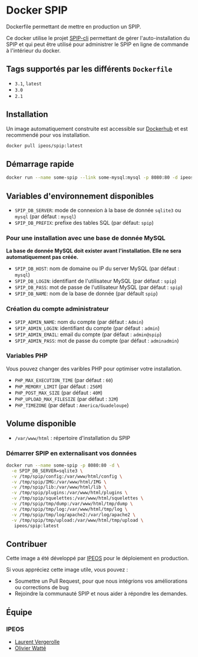 # Docker SPIP

Dockerfile permettant de mettre en production un SPIP.

Ce docker utilise le projet [SPIP-cli](https://contrib.spip.net/SPIP-Cli)
permettant de gérer l'auto-installation du SPIP et qui peut être utilisé pour
administrer le SPIP en ligne de commande à l'intérieur du docker.

## Tags supportés par les différents `Dockerfile`

- `3.1`, `latest`
- `3.0`
- `2.1`

## Installation

Un image automatiquement construite est accessible sur
[Dockerhub](https://hub.docker.com/r/ipeos/spip/) et est recommendé pour vos
installation.

```bash
docker pull ipeos/spip:latest
```

## Démarrage rapide

```bash
docker run --name some-spip --link some-mysql:mysql -p 8080:80 -d ipeos/spip
```

## Variables d'environnement disponibles

- `SPIP_DB_SERVER`: mode de connexion à la base de donnée `sqlite3` ou `mysql` (par défaut : `mysql`)
- `SPIP_DB_PREFIX`: prefixe des tables SQL (par défaut: `spip`)

### Pour une installation avec une base de donnée MySQL

**La base de donnée MySQL doit exister avant l'installation.
Elle ne sera automatiquement pas créée.**

- `SPIP_DB_HOST`: nom de domaine ou IP du server MySQL (par défaut : `mysql`)
- `SPIP_DB_LOGIN`: identifiant de l'utilisateur MySQL (par défaut : `spip`)
- `SPIP_DB_PASS`: mot de passe de l'utilisateur MySQL (par défaut : `spip`)
- `SPIP_DB_NAME`: nom de la base de donnée (par défault `spip`)

### Création du compte administrateur

- `SPIP_ADMIN_NAME`: nom du compte (par défaut : `Admin`)
- `SPIP_ADMIN_LOGIN`: identifiant du compte (par défaut : `admin`)
- `SPIP_ADMIN_EMAIL`: email du compte (par défaut : `admin@spip`)
- `SPIP_ADMIN_PASS`: mot de passe du compte (par défaut : `adminadmin`)

### Variables PHP

Vous pouvez changer des varibles PHP pour optimiser votre installation.

- `PHP_MAX_EXECUTION_TIME` (par défaut : `60`)
- `PHP_MEMORY_LIMIT` (par défaut : `256M`)
- `PHP_POST_MAX_SIZE` (par défaut : `40M`)
- `PHP_UPLOAD_MAX_FILESIZE` (par défaut : `32M`)
- `PHP_TIMEZONE` (par défaut : `America/Guadeloupe`)

## Volume disponible

- `/var/www/html` : répertoire d'installation du SPIP

### Démarrer SPIP en externalisant vos données

```bash
docker run --name some-spip -p 8080:80 -d \
  -e SPIP_DB_SERVER=sqlite3 \
  -v /tmp/spip/config:/var/www/html/config \
  -v /tmp/spip/IMG:/var/www/html/IMG \
  -v /tmp/spip/lib:/var/www/html/lib \
  -v /tmp/spip/plugins:/var/www/html/plugins \
  -v /tmp/spip/squelettes:/var/www/html/squelettes \
  -v /tmp/spip/tmp/dump:/var/www/html/tmp/dump \
  -v /tmp/spip/tmp/log:/var/www/html/tmp/log \
  -v /tmp/spip/tmp/log/apache2:/var/log/apache2 \
  -v /tmp/spip/tmp/upload:/var/www/html/tmp/upload \
   ipeos/spip:latest
```

## Contribuer

Cette image a été développé par [IPEOS](http://www.ipeos.com) pour le déploiement en production.

Si vous appréciez cette image utile, vous pouvez :

* Soumettre un Pull Request, pour que nous intégrions vos améliorations ou corrections de bug
* Rejoindre la communauté SPIP et nous aider à répondre les demandes.

## Équipe

### IPEOS

* [Laurent Vergerolle](https://github.com/psychoz971/)
* [Olivier Watté](https://github.com/owatte/)
